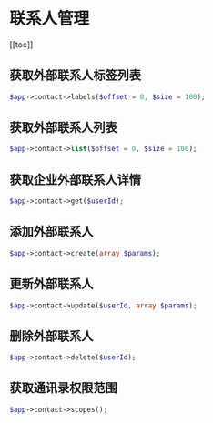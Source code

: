 # 联系人管理

[[toc]]

## 获取外部联系人标签列表

```php
$app->contact->labels($offset = 0, $size = 100);
```

## 获取外部联系人列表

```php
$app->contact->list($offset = 0, $size = 100);
```

## 获取企业外部联系人详情

```php
$app->contact->get($userId);
```

## 添加外部联系人

```php
$app->contact->create(array $params);
```

## 更新外部联系人

```php
$app->contact->update($userId, array $params);
```

## 删除外部联系人

```php
$app->contact->delete($userId);
```

## 获取通讯录权限范围

```php
$app->contact->scopes();
```
